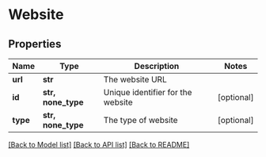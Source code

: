 # Website


## Properties
Name | Type | Description | Notes
------------ | ------------- | ------------- | -------------
**url** | **str** | The website URL | 
**id** | **str, none_type** | Unique identifier for the website | [optional] 
**type** | **str, none_type** | The type of website | [optional] 

[[Back to Model list]](../../README.md#documentation-for-models) [[Back to API list]](../../README.md#documentation-for-api-endpoints) [[Back to README]](../../README.md)


